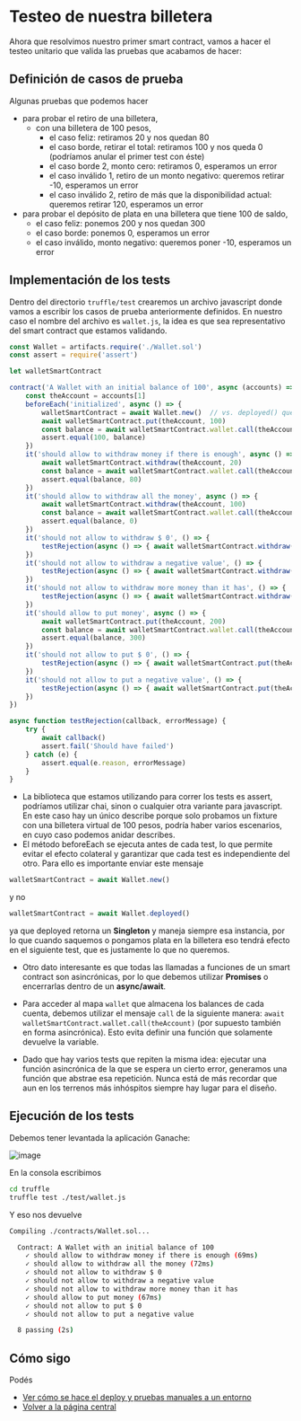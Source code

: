 # Testeo de nuestra billetera

Ahora que resolvimos nuestro primer smart contract, vamos a hacer el testeo unitario que valida las pruebas que acabamos de hacer:

## Definición de casos de prueba

Algunas pruebas que podemos hacer

* para probar el retiro de una billetera,
  * con una billetera de 100 pesos,
    * el caso feliz: retiramos 20 y nos quedan 80
    * el caso borde, retirar el total: retiramos 100 y nos queda 0 (podríamos anular el primer test con éste)
    * el caso borde 2, monto cero: retiramos 0, esperamos un error
    * el caso inválido 1, retiro de un monto negativo: queremos retirar -10, esperamos un error
    * el caso inválido 2, retiro de más que la disponibilidad actual: queremos retirar 120, esperamos un error
* para probar el depósito de plata en una billetera que tiene 100 de saldo,
    * el caso feliz: ponemos 200 y nos quedan 300
    * el caso borde: ponemos 0, esperamos un error
    * el caso inválido, monto negativo: queremos poner -10, esperamos un error

## Implementación de los tests

Dentro del directorio `truffle/test` crearemos un archivo javascript donde vamos a escribir los casos de prueba anteriormente definidos. En nuestro caso el nombre del archivo es `wallet.js`, la idea es que sea representativo del smart contract que estamos validando.

```js
const Wallet = artifacts.require('./Wallet.sol')
const assert = require('assert')

let walletSmartContract

contract('A Wallet with an initial balance of 100', async (accounts) => {
    const theAccount = accounts[1]
    beforeEach('initialized', async () => {
        walletSmartContract = await Wallet.new()  // vs. deployed() que devuelve un singleton
        await walletSmartContract.put(theAccount, 100)
        const balance = await walletSmartContract.wallet.call(theAccount)
        assert.equal(100, balance)
    })
    it('should allow to withdraw money if there is enough', async () => {
        await walletSmartContract.withdraw(theAccount, 20)
        const balance = await walletSmartContract.wallet.call(theAccount)
        assert.equal(balance, 80)
    })
    it('should allow to withdraw all the money', async () => {
        await walletSmartContract.withdraw(theAccount, 100)
        const balance = await walletSmartContract.wallet.call(theAccount)
        assert.equal(balance, 0)
    })
    it('should not allow to withdraw $ 0', () => {
        testRejection(async () => { await walletSmartContract.withdraw(theAccount, 0) }, 'Value must be positive')
    })
    it('should not allow to withdraw a negative value', () => {
        testRejection(async () => { await walletSmartContract.withdraw(theAccount, -10) }, 'Value must be positive')
    })
    it('should not allow to withdraw more money than it has', () => {
        testRejection(async () => { await walletSmartContract.withdraw(theAccount, 120) }, 'Not enough cash')
    })
    it('should allow to put money', async () => {
        await walletSmartContract.put(theAccount, 200)
        const balance = await walletSmartContract.wallet.call(theAccount)
        assert.equal(balance, 300)
    })
    it('should not allow to put $ 0', () => {
        testRejection(async () => { await walletSmartContract.put(theAccount, 0) }, 'Value must be positive')
    })
    it('should not allow to put a negative value', () => {
        testRejection(async () => { await walletSmartContract.put(theAccount, -10) }, 'Value must be positive')
    })
})

async function testRejection(callback, errorMessage) {
    try {
        await callback()
        assert.fail('Should have failed')
    } catch (e) {
        assert.equal(e.reason, errorMessage)
    }
}
```

* La biblioteca que estamos utilizando para correr los tests es assert, podríamos utilizar chai, sinon o cualquier otra variante para javascript. En este caso hay un único describe porque solo probamos un fixture con una billetera virtual de 100 pesos, podría haber varios escenarios, en cuyo caso podemos anidar describes.
* El método beforeEach se ejecuta antes de cada test, lo que permite evitar el efecto colateral y garantizar que cada test es independiente del otro. Para ello es importante enviar este mensaje

```js
walletSmartContract = await Wallet.new()
```

y no

```js
walletSmartContract = await Wallet.deployed()
```

ya que deployed retorna un **Singleton** y maneja siempre esa instancia, por lo que cuando saquemos o pongamos plata en la billetera eso tendrá efecto en el siguiente test, que es justamente lo que no queremos.

* Otro dato interesante es que todas las llamadas a funciones de un smart contract son asincrónicas, por lo que debemos utilizar **Promises** o encerrarlas dentro de un **async/await**.

* Para acceder al mapa `wallet` que almacena los balances de cada cuenta, debemos utilizar el mensaje `call` de la siguiente manera: `await walletSmartContract.wallet.call(theAccount)` (por supuesto también en forma asincrónica). Esto evita definir una función que solamente devuelve la variable.

* Dado que hay varios tests que repiten la misma idea: ejecutar una función asincrónica de la que se espera un cierto error, generamos una función que abstrae esa repetición. Nunca está de más recordar que aun en los terrenos más inhóspitos siempre hay lugar para el diseño.

## Ejecución de los tests

Debemos tener levantada la aplicación Ganache:

![image](../images/ganache.png)

En la consola escribimos

```bash
cd truffle
truffle test ./test/wallet.js
```

Y eso nos devuelve

```bash
Compiling ./contracts/Wallet.sol...

  Contract: A Wallet with an initial balance of 100
    ✓ should allow to withdraw money if there is enough (69ms)
    ✓ should allow to withdraw all the money (72ms)
    ✓ should not allow to withdraw $ 0
    ✓ should not allow to withdraw a negative value
    ✓ should not allow to withdraw more money than it has
    ✓ should allow to put money (67ms)
    ✓ should not allow to put $ 0
    ✓ should not allow to put a negative value

  8 passing (2s)
```

## Cómo sigo

Podés

* [Ver cómo se hace el deploy y pruebas manuales a un entorno](./walletDeploy.md)
* [Volver a la página central](../README.md)
